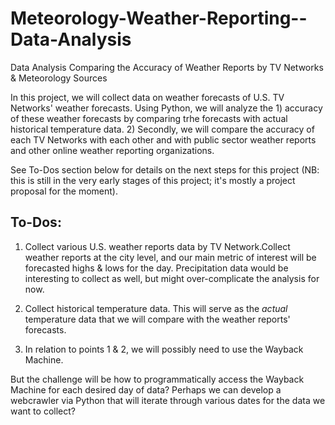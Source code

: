 # Meteorology-Weather-Reporting--Data-Analysis
Data Analysis Comparing the Accuracy of Weather Reports by TV Networks &amp; Meteorology Sources



In this project, we will collect data on weather forecasts of U.S. TV Networks' weather forecasts. Using Python, we will analyze the 1) accuracy of these weather forecasts by comparing trhe forecasts with actual historical temperature data. 2) Secondly, we will compare the accuracy of each TV Networks with each other and with public sector weather reports and other online weather reporting organizations.

See To-Dos section below for details on the next steps for this project (NB: this is still in the very early stages of this project; it's mostly a project proposal for the moment).

## To-Dos:

1) Collect various U.S. weather reports data by TV Network.Collect weather reports at the city level, and our main metric of interest will be forecasted highs & lows for the day. Precipitation data would be interesting to collect as well, but might over-complicate the analysis for now.

2) Collect historical temperature data. This will serve as the *actual* temperature data that we will compare with the weather reports' forecasts.

3) In relation to points 1 & 2, we will possibly need to use the Wayback Machine. 

But the challenge will be how to programmatically access the Wayback Machine for each desired day of data? Perhaps we can develop a webcrawler via Python that will iterate through various dates for the data we want to collect?

